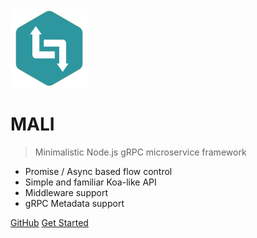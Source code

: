 <img src="mali-logo.png" alt="logo" style="width: 125px;"/>

# <strong>MALI</strong> <a name="mali-logo"></a>

> Minimalistic Node.js gRPC microservice framework

- Promise / Async based flow control
- Simple and familiar Koa-like API
- Middleware support
- gRPC Metadata support

[GitHub](https://github.com/malijs/mali/)
[Get Started](#mali)
